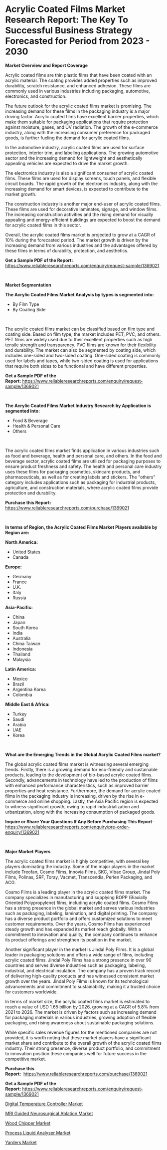 <p><h1>Acrylic Coated Films Market Research Report: The Key To Successful Business Strategy Forecasted for Period from 2023 - 2030</h1></p><p><strong>Market Overview and Report Coverage</strong></p>
<p><p>Acrylic coated films are thin plastic films that have been coated with an acrylic material. The coating provides added properties such as improved durability, scratch resistance, and enhanced adhesion. These films are commonly used in various industries including packaging, automotive, electronics, and construction.</p><p>The future outlook for the acrylic coated films market is promising. The increasing demand for these films in the packaging industry is a major driving factor. Acrylic coated films have excellent barrier properties, which make them suitable for packaging applications that require protection against moisture, gases, and UV radiation. The growth of the e-commerce industry, along with the increasing consumer preference for packaged goods, is further fueling the demand for acrylic coated films.</p><p>In the automotive industry, acrylic coated films are used for surface protection, interior trim, and labeling applications. The growing automotive sector and the increasing demand for lightweight and aesthetically appealing vehicles are expected to drive the market growth.</p><p>The electronics industry is also a significant consumer of acrylic coated films. These films are used for display screens, touch panels, and flexible circuit boards. The rapid growth of the electronics industry, along with the increasing demand for smart devices, is expected to contribute to the market growth.</p><p>The construction industry is another major end-user of acrylic coated films. These films are used for decorative laminates, signage, and window films. The increasing construction activities and the rising demand for visually appealing and energy-efficient buildings are expected to boost the demand for acrylic coated films in this sector.</p><p>Overall, the acrylic coated films market is projected to grow at a CAGR of 10% during the forecasted period. The market growth is driven by the increasing demand from various industries and the advantages offered by these films in terms of durability, protection, and aesthetics.</p></p>
<p><strong>Get a Sample PDF of the Report:</strong> <a href="https://www.reliableresearchreports.com/enquiry/request-sample/1369021">https://www.reliableresearchreports.com/enquiry/request-sample/1369021</a></p>
<p>&nbsp;</p>
<p><strong>Market Segmentation</strong></p>
<p><strong>The Acrylic Coated Films Market Analysis by types is segmented into:</strong></p>
<p><ul><li>By Film Type</li><li>By Coating Side</li></ul></p>
<p>&nbsp;</p>
<p><p>The acrylic coated films market can be classified based on film type and coating side. Based on film type, the market includes PET, PVC, and others. PET films are widely used due to their excellent properties such as high tensile strength and transparency. PVC films are known for their flexibility and durability. The market can also be segmented by coating side, which includes one-sided and two-sided coating. One-sided coating is commonly used for labels and tapes, while two-sided coating is used for applications that require both sides to be functional and have different properties.</p></p>
<p><strong>Get a Sample PDF of the Report:</strong>&nbsp;<a href="https://www.reliableresearchreports.com/enquiry/request-sample/1369021">https://www.reliableresearchreports.com/enquiry/request-sample/1369021</a></p>
<p>&nbsp;</p>
<p><strong>The Acrylic Coated Films Market Industry Research by Application is segmented into:</strong></p>
<p><ul><li>Food & Beverage</li><li>Health & Personal Care</li><li>Others</li></ul></p>
<p>&nbsp;</p>
<p><p>The acrylic coated films market finds application in various industries such as food and beverage, health and personal care, and others. In the food and beverage sector, acrylic coated films are utilized for packaging purposes to ensure product freshness and safety. The health and personal care industry uses these films for packaging cosmetics, skincare products, and pharmaceuticals, as well as for creating labels and stickers. The "others" category includes applications such as packaging for industrial products, agriculture, and construction materials, where acrylic coated films provide protection and durability.</p></p>
<p><strong>Purchase this Report:</strong>&nbsp; <a href="https://www.reliableresearchreports.com/purchase/1369021">https://www.reliableresearchreports.com/purchase/1369021</a></p>
<p>&nbsp;</p>
<p><strong>In terms of Region, the Acrylic Coated Films Market Players available by Region are:</strong></p>
<p>
    <p> <strong> North America: </strong>
        <ul>
            <li>United States</li>
            <li>Canada</li>
        </ul>
        </p> 
    <p> <strong> Europe: </strong>
        <ul>
            <li>Germany</li>
            <li>France</li>
            <li>U.K.</li>
            <li>Italy</li>
            <li>Russia</li>
        </ul>
        </p> 
    <p> <strong> Asia-Pacific: </strong>
        <ul>
            <li>China</li>
            <li>Japan</li>
            <li>South Korea</li>
            <li>India</li>
            <li>Australia</li>
            <li>China Taiwan</li>
            <li>Indonesia</li>
            <li>Thailand</li>
            <li>Malaysia</li>
        </ul>
        </p> 
    <p> <strong> Latin America: </strong>
        <ul>
            <li>Mexico</li>
            <li>Brazil</li>
            <li>Argentina Korea</li>
            <li>Colombia</li>
        </ul>
        </p> 
    <p> <strong> Middle East & Africa: </strong>
        <ul>
            <li>Turkey</li>
            <li>Saudi</li>
            <li>Arabia</li>
            <li>UAE</li>
            <li>Korea</li>
        </ul>
    </p>
    </p>
<p>&nbsp;</p>
<p><strong>What are the Emerging Trends in the Global Acrylic Coated Films market?</strong></p>
<p><p>The global acrylic coated films market is witnessing several emerging trends. Firstly, there is a growing demand for eco-friendly and sustainable products, leading to the development of bio-based acrylic coated films. Secondly, advancements in technology have led to the production of films with enhanced performance characteristics, such as improved barrier properties and heat resistance. Furthermore, the demand for acrylic coated films in the packaging industry is increasing, driven by the rise in e-commerce and online shopping. Lastly, the Asia Pacific region is expected to witness significant growth, owing to rapid industrialization and urbanization, along with the increasing consumption of packaged goods.</p></p>
<p><strong>Inquire or Share Your Questions If Any Before Purchasing This Report</strong>- <a href="https://www.reliableresearchreports.com/enquiry/pre-order-enquiry/1369021">https://www.reliableresearchreports.com/enquiry/pre-order-enquiry/1369021</a></p>
<p>&nbsp;</p>
<p><strong>Major Market Players</strong></p>
<p><p>The acrylic coated films market is highly competitive, with several key players dominating the industry. Some of the major players in the market include Treofan, Cosmo Films, Innovia Films, SKC, Vibac Group, Jindal Poly Films, Polinas, SRF, Toray, Vacmet, Transcendia, Perlen Packaging, and ACG.</p><p>Cosmo Films is a leading player in the acrylic coated films market. The company specializes in manufacturing and supplying BOPP (Biaxially Oriented Polypropylene) films, including acrylic coated films. Cosmo Films has a strong presence in the global market and serves various industries such as packaging, labeling, lamination, and digital printing. The company has a diverse product portfolio and offers customized solutions to meet customer requirements. Over the years, Cosmo Films has experienced steady growth and has expanded its market reach globally. With a commitment to innovation and quality, the company continues to enhance its product offerings and strengthen its position in the market.</p><p>Another significant player in the market is Jindal Poly Films. It is a global leader in packaging solutions and offers a wide range of films, including acrylic coated films. Jindal Poly Films has a strong presence in over 90 countries and serves diverse industries such as packaging, labeling, industrial, and electrical insulation. The company has a proven track record of delivering high-quality products and has witnessed consistent market growth over the years. Jindal Poly Films is known for its technological advancements and commitment to sustainability, making it a trusted choice for customers worldwide.</p><p>In terms of market size, the acrylic coated films market is estimated to reach a value of USD 1.65 billion by 2026, growing at a CAGR of 5.8% from 2021 to 2026. The market is driven by factors such as increasing demand for packaging materials in various industries, growing adoption of flexible packaging, and rising awareness about sustainable packaging solutions.</p><p>While specific sales revenue figures for the mentioned companies are not provided, it is worth noting that these market players have a significant market share and contribute to the overall growth of the acrylic coated films industry. Their strong presence, diverse product portfolio, and commitment to innovation position these companies well for future success in the competitive market.</p></p>
<p><strong>Purchase this Report:</strong>&nbsp;&nbsp;<a href="https://www.reliableresearchreports.com/purchase/1369021">https://www.reliableresearchreports.com/purchase/1369021</a></p>
<p></p>
<p><strong>Get a Sample PDF of the Report:</strong>&nbsp;<a href="https://www.reliableresearchreports.com/enquiry/request-sample/1369021">https://www.reliableresearchreports.com/enquiry/request-sample/1369021</a></p>
<p><p><a href="https://github.com/santosh758595/Market-Research-Report-List-1/blob/main/digital-temperature-controller-market.md">Digital Temperature Controller Market</a></p><p><a href="https://medium.com/@ashlybednar2023/mri-guided-neurosurgical-ablation-market-size-cagr-trends-2024-2030-10ca85698542">MRI Guided Neurosurgical Ablation Market</a></p><p><a href="https://www.linkedin.com/pulse/wood-chipper-market-size-share-amp-trends-analysis-report-cjscc/">Wood Chipper Market</a></p><p><a href="https://medium.com/@serenaframi/process-liquid-analyser-market-size-growth-forecast-2023-2030-c7f29e497f04">Process Liquid Analyser Market</a></p><p><a href="https://www.linkedin.com/pulse/yarders-market-size-growth-forecast-from-2023-2030-round-research-wlebc/">Yarders Market</a></p></p>